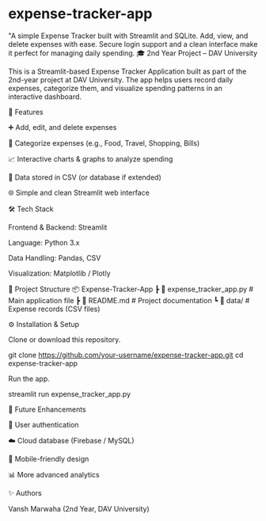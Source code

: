 # expense-tracker-app
"A simple Expense Tracker built with Streamlit and SQLite. Add, view, and delete expenses with ease. Secure login support and a clean interface make it perfect for managing daily spending.
🎓 2nd Year Project – DAV University

This is a Streamlit-based Expense Tracker Application built as part of the 2nd-year project at DAV University.
The app helps users record daily expenses, categorize them, and visualize spending patterns in an interactive dashboard.

🚀 Features

➕ Add, edit, and delete expenses

📂 Categorize expenses (e.g., Food, Travel, Shopping, Bills)

📈 Interactive charts & graphs to analyze spending

💾 Data stored in CSV (or database if extended)

🌐 Simple and clean Streamlit web interface

🛠️ Tech Stack

Frontend & Backend: Streamlit

Language: Python 3.x

Data Handling: Pandas, CSV

Visualization: Matplotlib / Plotly

📂 Project Structure
📦 Expense-Tracker-App
 ┣ 📜 expense_tracker_app.py   # Main application file
 ┣ 📜 README.md                # Project documentation
 ┗ 📂 data/                    # Expense records (CSV files)

⚙️ Installation & Setup

Clone or download this repository.

git clone https://github.com/your-username/expense-tracker-app.git
cd expense-tracker-app

Run the app.

streamlit run expense_tracker_app.py

📌 Future Enhancements

🔑 User authentication

☁️ Cloud database (Firebase / MySQL)

📱 Mobile-friendly design

📊 More advanced analytics

✨ Authors

Vansh Marwaha (2nd Year, DAV University)
